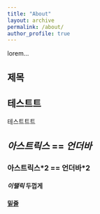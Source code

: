 ```yaml
---
title: "About"
layout: archive
permalink: /about/
author_profile: true
---
```

lorem...

## 제목

테스트트
-----
테스트트트

## *아스트릭스* == _언더바_
### **아스트릭스*2** == __언더바*2__
#### **_이탤릭_ 두껍게**
#### <u>밑줄</u>


